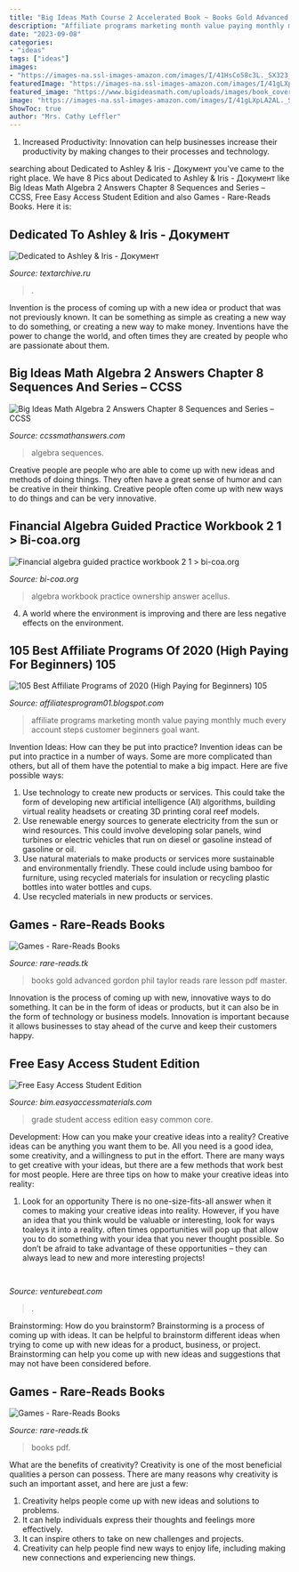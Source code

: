 ```yaml
---
title: "Big Ideas Math Course 2 Accelerated Book ~ Books Gold Advanced Gordon Phil Taylor Reads Rare Lesson Pdf Master"
description: "Affiliate programs marketing month value paying monthly much every account steps customer beginners goal want"
date: "2023-09-08"
categories:
- "ideas"
tags: ["ideas"]
images:
- "https://images-na.ssl-images-amazon.com/images/I/41HsCo58c3L._SX323_BO1,204,203,200_.jpg"
featuredImage: "https://images-na.ssl-images-amazon.com/images/I/41gLXpLA2AL._SY298_BO1,204,203,200_.jpg"
featured_image: "https://www.bigideasmath.com/uploads/images/book_covers/mrl2019/grade1_cc.jpg"
image: "https://images-na.ssl-images-amazon.com/images/I/41gLXpLA2AL._SY298_BO1,204,203,200_.jpg"
ShowToc: true
author: "Mrs. Cathy Leffler"
---
```



1. Increased Productivity: Innovation can help businesses increase their productivity by making changes to their processes and technology.

	

		
searching about Dedicated to Ashley &amp; Iris - Документ you've came to the right place. We have 8 Pics about Dedicated to Ashley &amp; Iris - Документ like Big Ideas Math Algebra 2 Answers Chapter 8 Sequences and Series – CCSS, Free Easy Access Student Edition and also Games - Rare-Reads Books. Here it is:
		
    
## Dedicated To Ashley &amp; Iris - Документ

<img loading=lazy src="https://textarchive.ru/images/1226/2450555/m30a38b55.png" onerror="this.onerror=null;this.src='https://tse1.mm.bing.net/th?id=OIP.293oDUV2gKzC4uyPq00EnAAAAA&amp;pid=15.1';" alt="Dedicated to Ashley &amp; Iris - Документ">

_Source: textarchive.ru_

>. 

	

Invention is the process of coming up with a new idea or product that was not previously known. It can be something as simple as creating a new way to do something, or creating a new way to make money. Inventions have the power to change the world, and often times they are created by people who are passionate about them.

    
## Big Ideas Math Algebra 2 Answers Chapter 8 Sequences And Series – CCSS

<img loading=lazy src="https://ccssmathanswers.com/wp-content/uploads/2021/02/Big-Ideas-Math-Algebra-2-Answers-Chapter-8-Sequences-and-Series-8.2-a-27.png" onerror="this.onerror=null;this.src='https://tse4.mm.bing.net/th?id=OIP.8_-yzb4MKzfZc31g1EBAjgHaI4&amp;pid=15.1';" alt="Big Ideas Math Algebra 2 Answers Chapter 8 Sequences and Series – CCSS">

_Source: ccssmathanswers.com_

>algebra sequences. 

	

Creative people are people who are able to come up with new ideas and methods of doing things. They often have a great sense of humor and can be creative in their thinking. Creative people often come up with new ways to do things and can be very innovative.

    
## Financial Algebra Guided Practice Workbook 2 1 &gt; Bi-coa.org

<img loading=lazy src="https://bi-coa.org/img/880197.png" onerror="this.onerror=null;this.src='https://tse2.mm.bing.net/th?id=OIP.Ldc5cCAXKvx7UoIu8i9NfAHaJ4&amp;pid=15.1';" alt="Financial algebra guided practice workbook 2 1 &gt; bi-coa.org">

_Source: bi-coa.org_

>algebra workbook practice ownership answer acellus. 

	

4. A world where the environment is improving and there are less negative effects on the environment. 

    
## 105 Best Affiliate Programs Of 2020 (High Paying For Beginners) 105

<img loading=lazy src="https://www.adamenfroy.com/wp-content/uploads/Monthly-Recurring-Revenue-1.jpg" onerror="this.onerror=null;this.src='https://tse4.mm.bing.net/th?id=OIP.ezEq7-LJAT-h8a_wlIbQaQHaD3&amp;pid=15.1';" alt="105 Best Affiliate Programs of 2020 (High Paying for Beginners) 105">

_Source: affiliatesprogram01.blogspot.com_

>affiliate programs marketing month value paying monthly much every account steps customer beginners goal want. 

	

Invention Ideas: How can they be put into practice?
Invention ideas can be put into practice in a number of ways. Some are more complicated than others, but all of them have the potential to make a big impact. Here are five possible ways: 
1. Use technology to create new products or services. This could take the form of developing new artificial intelligence (AI) algorithms, building virtual reality headsets or creating 3D printing coral reef models.
2. Use renewable energy sources to generate electricity from the sun or wind resources. This could involve developing solar panels, wind turbines or electric vehicles that run on diesel or gasoline instead of gasoline or oil. 
3. Use natural materials to make products or services more sustainable and environmentally friendly. These could include using bamboo for furniture, using recycled materials for insulation or recycling plastic bottles into water bottles and cups. 
4. Use recycled materials in new products or services.

    
## Games - Rare-Reads Books

<img loading=lazy src="https://images-na.ssl-images-amazon.com/images/I/41HsCo58c3L._SX323_BO1,204,203,200_.jpg" onerror="this.onerror=null;this.src='https://tse1.mm.bing.net/th?id=OIP.obA2UeTtZ7GdamOJpLDQ5QAAAA&amp;pid=15.1';" alt="Games - Rare-Reads Books">

_Source: rare-reads.tk_

>books gold advanced gordon phil taylor reads rare lesson pdf master. 

	

Innovation is the process of coming up with new, innovative ways to do something. It can be in the form of ideas or products, but it can also be in the form of technology or business models. Innovation is important because it allows businesses to stay ahead of the curve and keep their customers happy.

    
## Free Easy Access Student Edition

<img loading=lazy src="https://www.bigideasmath.com/uploads/images/book_covers/mrl2019/grade1_cc.jpg" onerror="this.onerror=null;this.src='https://tse2.mm.bing.net/th?id=OIP.N9uvckzUqHRR2Ez89fHldQAAAA&amp;pid=15.1';" alt="Free Easy Access Student Edition">

_Source: bim.easyaccessmaterials.com_

>grade student access edition easy common core. 

	

Development: How can you make your creative ideas into a reality?
Creative ideas can be anything you want them to be. All you need is a good idea, some creativity, and a willingness to put in the effort. There are many ways to get creative with your ideas, but there are a few methods that work best for most people. Here are three tips on how to make your creative ideas into reality:
1. Look for an opportunity
There is no one-size-fits-all answer when it comes to making your creative ideas into reality. However, if you have an idea that you think would be valuable or interesting, look for ways toaleys it into a reality. often times opportunities will pop up that allow you to do something with your idea that you never thought possible. So don’t be afraid to take advantage of these opportunities – they can always lead to new and more interesting projects!

    
## 

<img loading=lazy src="https://venturebeat.com/wp-content/uploads/2020/05/deserted-islands-devops.png?w=800" onerror="this.onerror=null;this.src='https://tse4.mm.bing.net/th?id=OIP.UGt6QPKIHa9PnAKD-gUZaAHaE5&amp;pid=15.1';" alt="">

_Source: venturebeat.com_

>. 

	

Brainstorming: How do you brainstorm?
Brainstorming is a process of coming up with ideas. It can be helpful to brainstorm different ideas when trying to come up with new ideas for a product, business, or project. Brainstorming can help you come up with new ideas and suggestions that may not have been considered before.

    
## Games - Rare-Reads Books

<img loading=lazy src="https://images-na.ssl-images-amazon.com/images/I/41gLXpLA2AL._SY298_BO1,204,203,200_.jpg" onerror="this.onerror=null;this.src='https://tse4.mm.bing.net/th?id=OIP.81mC3nAj3EnOEx79ivzAmgAAAA&amp;pid=15.1';" alt="Games - Rare-Reads Books">

_Source: rare-reads.tk_

>books pdf. 

	

What are the benefits of creativity?
Creativity is one of the most beneficial qualities a person can possess. There are many reasons why creativity is such an important asset, and here are just a few: 
1. Creativity helps people come up with new ideas and solutions to problems. 
2. It can help individuals express their thoughts and feelings more effectively.
3. It can inspire others to take on new challenges and projects.
4. Creativity can help people find new ways to enjoy life, including making new connections and experiencing new things.

